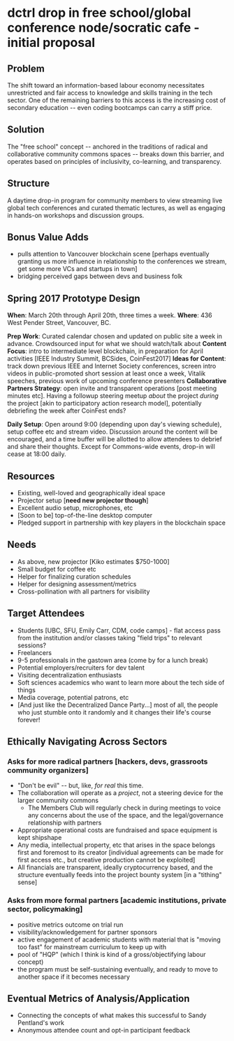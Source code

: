 # dctrl drop in free school/global conference node/socratic cafe - initial proposal

## Problem
The shift toward an information-based labour economy necessitates unrestricted and fair access to knowledge and skills training in the tech sector. One of the remaining barriers to this access is the increasing cost of secondary education -- even coding bootcamps can carry a stiff price.

## Solution
The "free school" concept -- anchored in the traditions of radical and collaborative community commons spaces -- breaks down this barrier, and operates based on principles of inclusivity, co-learning, and transparency.

## Structure
A daytime drop-in program for community members to view streaming live global tech conferences and curated thematic lectures, as well as engaging in hands-on workshops and discussion groups.

## Bonus Value Adds

* pulls attention to Vancouver blockchain scene [perhaps eventually granting us more influence in relationship to the conferences we stream, get some more VCs and startups in town]
* bridging perceived gaps between devs and business folk

## Spring 2017 Prototype Design

**When**: March 20th through April 20th, three times a week.
**Where**: 436 West Pender Street, Vancouver, BC.

**Prep Work**: Curated calendar chosen and updated on public site a week in advance. Crowdsourced input for what we should watch/talk about
**Content Focus**: intro to intermediate level blockchain, in preparation for April activities [IEEE Industry Summit, BCSides, CoinFest2017]
**Ideas for Content**: track down previous IEEE and Internet Society conferences, screen intro videos in public-promoted short session at least once a week, Vitalik speeches, previous work of upcoming conference presenters
**Collaborative Partners Strategy**: open invite and transparent operations [post meeting minutes etc]. Having a followup steering meetup *about* the project *during* the project [akin to participatory action research model], potentially debriefing the week after CoinFest ends?

**Daily Setup**: Open around 9:00 (depending upon day's viewing schedule), setup coffee etc and stream video. Discussion around the content will be encouraged, and a time buffer will be allotted to allow attendees to debrief and share their thoughts. Except for Commons-wide events, drop-in will cease at 18:00 daily.

## Resources

* Existing, well-loved and geographically ideal space
* Projector setup [**need new projector though**]
* Excellent audio setup, microphones, etc
* [Soon to be] top-of-the-line desktop computer
* Pledged support in partnership with key players in the blockchain space

## Needs

* As above, new projector [Kiko estimates $750-1000]
* Small budget for coffee etc
* Helper for finalizing curation schedules
* Helper for designing assessment/metrics
* Cross-pollination with all partners for visibility

## Target Attendees

* Students [UBC, SFU, Emily Carr, CDM, code camps] - flat access pass from the institution and/or classes taking "field trips" to relevant sessions?
* Freelancers
* 9-5 professionals in the gastown area (come by for a lunch break)
* Potential employers/recruiters for dev talent
* Visiting decentralization enthusiasts
* Soft sciences academics who want to learn more about the tech side of things
* Media coverage, potential patrons, etc
* [And just like the Decentralized Dance Party...] most of all, the people who just stumble onto it randomly and it changes their life's course forever!


## Ethically Navigating Across Sectors

### Asks for more radical partners [hackers, devs, grassroots community organizers]

* "Don't be evil" -- but, like, *for real* this time.
* The collaboration will operate as a *project*, not a steering device for the larger community commons
  * The Members Club will regularly check in during meetings to voice any concerns about the use of the space, and the legal/governance relationship with partners
* Appropriate operational costs are fundraised and space equipment is kept shipshape
* Any media, intellectual property, etc that arises in the space belongs first and foremost to its creator [individual agreements can be made for first access etc., but creative production cannot be exploited]
* All financials are transparent, ideally cryptocurrency based, and the structure eventually feeds into the project bounty system [in a "tithing" sense]

### Asks from more formal partners [academic institutions, private sector, policymaking]

* positive metrics outcome on trial run
* visibility/acknowledgement for partner sponsors
* active engagement of academic students with material that is "moving too fast" for mainstream curriculum to keep up with
* pool of "HQP" (which I think is kind of a gross/objectifying labour concept)
* the program must be self-sustaining eventually, and ready to move to another space if it becomes necessary

## Eventual Metrics of Analysis/Application

* Connecting the concepts of what makes this successful to Sandy Pentland's work
* Anonymous attendee count and opt-in participant feedback
